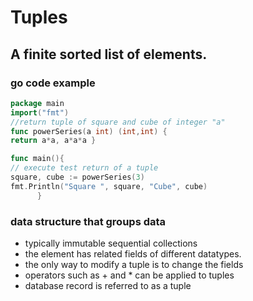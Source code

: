 # Tuples

## A finite sorted list of elements.

### go code example
```go
package main
import("fmt")
//return tuple of square and cube of integer "a"
func powerSeries(a int) (int,int) {
return a*a, a*a*a }

func main(){
// execute test return of a tuple
square, cube := powerSeries(3)
fmt.Println("Square ", square, "Cube", cube)
      }
```

### data structure that groups data
- typically immutable sequential collections
- the element has related fields of different datatypes.
- the only way to modify a tuple is to change the fields
- operators such as + and * can be applied to tuples
- database record is referred to as a tuple
